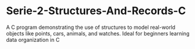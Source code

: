 # Serie-2-Structures-And-Records-C
A C program demonstrating the use of structures to model real-world objects like points, cars, animals, and watches. Ideal for beginners learning data organization in C
